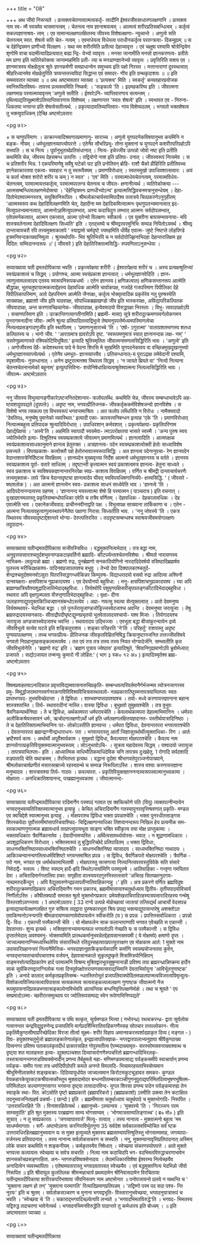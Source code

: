 +++
title = "08"

+++
अथ जीवो निरूप्यते । प्रत्यक्त्वचेतनत्वात्मत्वकर्तृ- त्वादीनि ईश्वरजीवसाधारणलक्षणानि । प्रत्यक्त्व नाम स्व- म्मै स्वयमेव भासमानत्वम् । चेतनत्व नाम ज्ञानाश्रयत्वम् । आत्मत्वं शरीरप्रतिसबन्धित्वम् । कर्तृत्वं सकल्पज्ञानाश्रय- त्वम् । एव सामान्यलक्षणलक्षितस्य जीवस्य विशेषलक्षणा- न्युच्यन्ते । अणुत्वे सति चेतनत्वम् स्वत. शेषत्वे सति चेत- नत्वम् । एवमाधेयत्व विधेयत्व पराधीनकर्तृत्व परतन्त्रत्वा- दिकमूह्यम् ॥ स च देहेन्द्रियमन प्राणीभ्यो विलक्षणः । यथा मम शरीरमिति प्रतीत्या देहाव्यावृत्त । एवं चक्षुषा पश्यामि श्रोत्रेन्द्रियेण शृणोमि वाचा वदामीत्यादिप्रत्ययात् बाह्य न्द्रि- येभ्यो व्यावृत्तः । मनसा जानामीति मनसो ज्ञानकरणत्व- प्रतीतेः मम प्राणा इति व्यतिरेकोक्त्या जानाम्यहमिति प्रती- त्या च मनःप्राणज्ञानेभ्यो व्यावृत्तः । 
प्रवृत्तिरिति सशय एव । ज्ञानमात्रस्य मोक्षहेतुत्व श्रुतेः ज्ञानकर्मणी समप्राधान्येन समुच्चय इति पक्षो निरस्त । मत्तान्तराणां दुस्स्थत्वात् श्रीहरिध्यानमेव मोक्षहेतुरिति त्रय्यन्तत्तत्त्वविदां सिद्धान्त एवं समादर- णीय इति ग्रन्थकृदाशयः ॥ 
॥ इति सममावतार व्याख्या ॥ 
॥ अथ अष्टमावतार व्याख्या ॥ 
'प्रत्यक्त्व' मिति । स्वकर्तृ' कव्यवहारप्रयोजक स्वनिरूपितविषय- तावत्त्व प्रत्यक्त्वमिति निष्कर्ष: । 'सङ्कल्पे 'ति । इदमहकरिष्य इति । जीवात्मना लक्षणमाह परमात्मव्यावृत्तम् 'अणुत्वे सतीति । ईश्वरेऽनि- व्याप्तिवारणाय सत्यन्तम् । पृथिव्याद्यतिसूक्ष्माशेऽतिव्याप्तिवारणाय विशेष्यम् । लक्षणान्तर 'स्वतः शेषत्वे' इति । स्वभावत एव - निरुना- धिकतया भगवन्त प्रति शेषत्वेसतीत्यर्थ. । प्रकृत्यादावतिव्याप्तिवार- णाय विशेष्यदलम् । भगवतो भक्तशेषत्व तु भक्त्युपाधिकम् (ऐच्छि 
अष्टमोऽवतारः 


<pg ७२>

 × 
स चाणुपरिमाणः । उत्क्रान्त्यादिश्रवणात्प्रमाणानु- साराच्च । अणुत्वे युगपदनेकविषयानुभव कयमिनि न बङ्क- नीयम् । धर्मभूतज्ञानव्याप्त्योपरत्ते । एतेनैव सौभरिप्रभू- तोना मुक्तानां च युगपदने कशरीरपरिग्रहोऽपि सभवति । 
स च नित्य । पूर्वानुभूतार्थप्रतिसंधानात् । नित्य- इचेज्जीव उत्पन्नो जोवो नष्ट इति प्रतीति कथमिति चेन्न, जीवस्य देहसबन्ध उत्पत्तिः । तद्वियोगो नाश इति प्रतिपा- दनात् । जीवस्वरूपं नित्यमेव । स च प्रतिशरीर भिन्न. 1 एकपरिमाणेषु सर्वेषु घटेको घट इति प्रनोतिवन् ब्रोहि- राशौ चैको व्रीहिरिति प्रतीतिवच्च ज्ञानेकाकारतया एकत्व- व्यवहारः न तु स्वरूपैक्यम् । प्रमाणविरोधात् । स्वतस्मुखो उपाधिवशात्ससारः । अयं च कर्ता भोक्ता शरोरो शरीर च 
कम् ) न स्वत' । 'एव' मिति । परमात्माधेयचेतनत्वम्, परमात्मविधेय- चेतनत्वम्, परमात्मायत्तकर्तृत्व, परमात्मपरतन्त्र चेतनत्व च जीवल- क्षणानीत्यर्थ । व्यतिरेकोक्त्या --- आत्मसम्बन्धित्वलक्षणभेदोक्त्या । 'देहेन्द्रियमनः प्राणधीभ्योऽन्य' इत्यात्मसिद्धिवचनमत्रानुसन्धेयम् । देहा- दितोभेदश्वात्मनस्तत्र, सयुक्तिनिरूपितः । श्रीमलोकाचार्यस्वामिपादैश्व तत्वत्रये चित्प्रकरणेऽनुगृहीतम् 'आत्मस्वरूप कथ देहादिविलक्षणमिति चेत्, देहादीना मम देहादिकमित्यात्मनः पृथगुपलभ्यमानत्वात् इद- मित्युपलभ्यमानत्वात्, आत्मनोऽहमित्युपलम्भात्. अस्य कदाचिदुन लम्भात् आत्मनः सर्वदोपलम्भात्, एतेपामनेकत्वात्, आत्मन एकत्वात्, आत्मा एतेभ्यो विलक्षणः स्वीकार्यः । एव युक्तीना बाघसम्भावनाया- मपि शास्त्रवलेनात्मा देहादिविलक्षणः सिध्यति' इति । एतद्भाष्ये च श्रीमद्वरवरमुनिभिः सम्यड निपितोऽयमर्थ । श्रीमद्व दान्ताचायचरौ रपि तत्त्वमुक्ताकलापे ' स्याद्वामो चर्मदृष्टे रयमहमिति धीर्वेह एवात्म- जुष्टे निष्टप्ते लोहपिण्डे हुत्रमनिवन्दकाख्यानिमूला । श्रुत्यर्थापत्ति- भिव श्रुतिभिरपि च न सर्वदोपोज्झिनाभिदहा देहान्तरातिक्षम इह विदित: सम्विदानन्दरूपः ॥' ( जीवसरे ) इति देहातिरिक्तात्मसिद्धि- रुपवणिताऽनुसन्धेया ।

<pg ७२>

 
सव्याख्याया यती द्रमतदोपिकाया 
भवति । प्रकृत्यपेक्षया शरीरी । ईश्वरापेक्षया शरीरं च । अस्य प्रत्यक्षश्रुतिभ्यां स्वयंप्रकाशत्वं च सिद्धम् । प्रयोगश्र्च, आत्मा स्वयंप्रकाश ज्ञानत्वात् । धर्मभूतज्ञानवेदिति । ज्ञान- त्वाणुत्वामलत्वादय एतस्य स्वरूपनिरूपकधर्माः । एतेन ज्ञानस्य ( क्षणिकत्वात) क्षणिकसन्तानरूप आत्मेति बौद्धपक्ष, भूतचतुष्टयात्मकत्वाद्देहस्य देहावधिक आत्मेति चार्वाकपक्ष, गजदेहे गजपरिमाण पिपीलिका देहे पिपीलिकापरिमाण, अतो देहपरिमाण आत्मेति जैनपक्षः, कर्तृत्व भोक्तृत्वादिक प्रकृतेरेव नतु पुरुषस्येति साख्यपक्षः, ब्रह्माशो जीव इति यादवपक्ष, सोपाधिकब्रह्मखण्डो जीव इति भास्करपक्षः, अविद्यापरिकल्पितक जीववादपक्ष, अन्त करणावच्छिन्नानेक- जीववादपक्ष, इत्येवमादयो विरुद्धपक्षा निरस्ताः । विभु- त्ववादपक्षोऽपि । 
सचाणपरिमाण इति । उत्क्रान्तिगत्यागतीनामिति ( ब्रह्ममी- मासा) सूत्रे शरीरादुत्क्रमणस्वर्गलोकगमन पुनरागमनादीना जीवा- त्मनि श्रुत्या प्रतिपादितत्वाद्विभुत्वे तेषामनुपपत्तेर्मध्यमपरिमाणत्वेचा नित्यत्वप्रसङ्गादणुर्जीव इति स्थापितम् । 'प्रमाणानुसाराच्चे 'ति । 'एषो- ऽगुरात्मा' 'वालाग्रशतभागस्य शतधा कल्पितस्य च । भागो जीव. ' 'आराग्रमात्र ह्यवरोऽपि दृष्ट. 'स्वरूपमणुमात्रं स्यात् ज्ञानानन्दक लक्ष- णम्' ' त्रसरेणुप्रमाणास्ते रश्मिकोटिविभूषिता.' इत्यादि श्रुतिस्मृतितः जीवात्मनामणत्वसिद्धिरिति भावः । 'अणुत्वे' इति । अणोर्जीवस्य देहै- कदेशस्थस्य पादे मे वेदना शिरसि मे सुखमिति युगपदनेकावय वा वच्छिन्नमुखदुखानुभवो धर्मभूतज्ञानव्याप्त्येत्यर्थः । एतेनैव धमभूत- ज्ञानव्याप्त्यैव । 
प्रतिसन्धानात्-य पुराऽद्राक्ष तमेवेदानी पश्यामि, स्पृशामीत्य- नुसन्धानात् । अनेन द्रष्टुरात्मनश्व स्थिरत्व सिद्धम् । 'न जायते म्रियते वा' 'नित्यो नित्याना चेतनश्चेतनानामेको बहूनाम्' इत्युत्पत्तिविना- शयोनिषेधान्नित्यत्वश्रुतेश्वात्मना नित्यत्वसिद्धिरिति भावः । जीवात्म- 
अष्टमोऽवतारः 


<pg ७३>

 
ननु जीवस्य विभुत्वानङ्गीकारेऽष्टजनितदेशान्तर- फलोपलब्धि. कथमिति चेन्न, जीवस्य सम्बन्धाभावेऽपि अह- ष्टवशादुपपद्यते (दुपपत्तेः) । अदृष्ट नाम, भगवत्प्रीतिजनक- जीवकर्तृककर्मविशेषजन्यो ज्ञानविशेष । स विशेषो भगव त्सकल्प एव विभस्वरूपं भगवन्तमाश्रितः । अत फलोप लब्धिरिति न विरोधः । 
नामैक्यवादो 'देवतियs, मनुष्येषु पुमानेको व्यवस्थित.' इत्यादी एका- कारवत्त्वनिबन्धन इत्याह 'एके 'ति । प्रमाणविरोधात् नित्यात्मबहुत्व प्रतिपादक श्रुत्यादिविरोधात् । उपाधिवशान् कर्मवशात् । प्रकृत्यपेक्षया- प्रकृतिपरिणाम देहाद्येपेक्षया । 'अस्ये'ति । अहमिति स्वापादौ स्वयमेवा- त्माऽपरोक्षतया भासते स्वस्मै । 'अन्य पुरुष स्वय ज्योतिर्भवति इत्या- दिश्रुतिश्च स्वयम्प्रकाशत्वे जीवात्मन् प्रमाणमित्यर्थ । ज्ञानत्वादिति । आत्मपक्षक स्वयंप्रकाशत्वसाधकानुमाने ज्ञानत्व हेतुरुक्त । अत्रज्ञानत्व- पदेन स्वयम्प्रकाशत्वोक्ती हेतोः साध्याविशेष प्रसज्यते । विपयप्रकाश- कत्वोक्तौ पक्षे हेतोरभावात्स्वरूपासिद्धिः । अत ज्ञानत्व पदेनानुपचा- रेण ज्ञानपदेन वेदान्तशास्त्रेनिर्दिष्टत्व विवक्षितम् । ज्ञानपदेन मुख्यवृत्त्या निर्देश आत्मनो धर्मभूतज्ञानस्य च वर्तते । ज्ञानस्य स्वयप्रकाशत्व पूर्वा- वतारे साधितम् । तद्दृष्टान्ती कृत्यात्मन स्वयं प्रकाशत्वमत्र ज्ञानत्व- हेतुना साध्यते । स्वय प्रकाशत्व च स्वविषयकज्ञानान्तरनिरपेक्ष स्वप्र- काशत्व विवक्षितम् । वर्णित च श्रीमद्वेो दान्ताचार्यचरणैः तत्त्वमुक्ताक- लापे 'किच वेदान्तदृष्ट्या ज्ञानत्वादेप घीवत् स्वविपयधिषणानिर्व्यपे- क्षस्वसिद्धि. ' ( जीवसरे - षष्ठश्लोक ) । अत आत्मनो ज्ञानत्वेन स्वय- प्रकाशत्व साधनं साध्वेवेति भाव । 'ज्ञानत्वे 'ति । आदिपदेनानन्दत्वस्य ग्रहणम् । 'ज्ञानानन्द मयस्त्वात्मा शेषो हि परमात्मन ( पाञ्चरात्र ) इति वचनात् । दुःखाज्ञानमलास्तु प्रकृतिसम्बन्धोपाधिका एवेति च तत्रैव वर्णितम् । देहावधिकः - देहकालावधिकः । देह एवात्मेति भाव । एकानेकजीववाद: प्राचीननवीनाद्वति पक्षः । विभुत्वपक्ष साख्याना तार्किकाणा च । एतेन - आत्मना नित्यत्ववहुत्वाणुत्वस्थापनेनैतेपा पक्षाणा निरास: सिध्यतीति भाव. । 
'ननु जोवस्ये 'ति । एकत्र स्थितस्य जीवस्यादृष्टाद्देशान्तरे भोग्या- देरुत्पत्तिरस्ति । तददृष्टसम्बन्धश्च स्वाश्रयजीवमयोगलक्षणः तदुपादान- 


<pg ७४>

 
सव्याख्याया यतीन्द्रमतदीपिकाया 
सजीवस्त्रिविधः । वद्धमुक्तनित्यभेदात् । तत्र बद्धा नाम, अनुवृत्तससाराश्चतुर्दशभुवनाण्डकटाहवर्तिनो ब्रह्मादि- कीटपर्यन्ताश्चेतनविशेषाः । श्रीमतो नारायणस्य नाभिकम- लादुत्पन्नो ब्रह्मा । ब्रह्मणो रुद्रः, पुनर्ब्रह्मणो सनकादियोगिनो नारदादिदेवर्षयो वसिष्ठादिब्रह्मर्षय पुलस्त्य मरीचिदक्षकश्य- पादिनवप्रजापतयश्च बभूवुः । तेभ्यो देवा दिक्पालकाश्र्चतुर्द- शेन्द्राश्चतुर्दशमनवोऽसुराः पितरस्सिद्धगन्धर्वकिन्नर किम्पुरुष- विद्याधरादयो वसवो रुद्रा आदित्या अश्विनौ दानवयक्षरा- क्षसपिशाच गुह्यकादयश्व । एव देवयोनयो बहुविधा: । मनु- क्षसपिशाचगुह्यकादयश्व 
। घ्या अपि ब्राह्मणक्षत्रियवैश्यशूद्रादिजातिभेदाद्बहुविधा. । तिर्यश्वोपि पशुमृगपक्षिसरीसृपपतङ्गकीटादिभेदाद्बहुविधा । स्थावरा अपि वृक्षगुल्मलता वीरुत्तृणादिभेदाद्बहुविधा: । वृक्षा- दीना जलाहरणाद्युपयुक्तकिञ्चिज्ज्ञानसंबन्धोऽस्त्येव । अप्रा- णवत्सु स्वल्पा सेत्युक्तत्वात् । अतो देवमनुष्य तिर्यक्स्थावर- भेदभिन्ना बद्धाः । एते पुनर्जरायुजाण्डजोड्रिज्जस्वेदजाश्च अवन्ति । देवमनुष्या जरायुजाः । तेषु ब्रह्मरुद्रादयस्सनकाद- सीताद्रौपदीघृष्टद्युम्नप्रभृतयो भूतवेतालादयश्चायो- 
यश्व 
मिजाः । तिर्यगादयश्च जरायुजा अण्डजास्स्वेदजाश्च भवन्ति । स्थावरादय उद्भिज्जाः । एवभूता बद्धा बीजांकुरन्यायेन 
द्रव्ये जीवविभूत्वे सत्येव घटते इति शङ्कितुराशय । शङ्का परिहरति 'ने'ति । परिहर्तु' राशयस्तु अदृष्ट पुण्यपापलक्षणम् । तच्च भगवत्प्रीत्य- प्रीतिजनक जीवकृतविहितनिषिद्ध क्रियानुष्टानजनित तत्तज्जीवविषये भगवतो निग्रहानुग्रहसङ्कल्परूपमेव । तत एवं तत्र तत्र तस्य तस्य नियत भोग्यादेर्जनि. सम्भवतीति कृत जीवविभुत्वेनेति । 
'ब्रह्मणो रुद्र' इति । 'ब्रह्मण पुत्राय ज्येष्ठाय' इत्यादिश्रुते, 'षियानिगृह्यमाणोऽपि भ्रुवोर्मध्यात् प्रजापते । सद्योऽजायत तन्मन्युः कुमारो नी लोहित:' ( भाग ३ स्क० १२ अ० ) इत्यादिस्मृतेश्व ब्रह्म- 
अष्टमोऽवतारः 


<pg ७५>

 
विषमप्रवाहतयाऽनादिकाल प्रवृत्ताविद्यामवासनारुचिप्रकृति- सम्बन्धवत्परिवर्तमानैर्गर्भजन्मव त्योत्रनजागरस्व प्रमु- 
मिमूर्द्धाजरामरणस्वर्गनरकगाविविविश्वविचित्रावस्थावलो- नन्नप्रकारातिदुस्मनापत्रयाभितप्ताः स्वतः प्राप्तभगवद- 
तुभवविच्छेदन्ता । 
ते द्विविधाः । शाम्भवण्यप्तदवश्याश्च । तयो- मध्ये करणायत्तज्ञानाना बहाना शास्त्रश्तास्ति । तिर्य- स्थावरादीनां नास्ति। वास्या द्विविधा । बुभुक्षवो तुमुक्षवश्चेति । तत्र वुभुवः त्रैवगिकम्पार्थनिष्ठा । ते च द्विविधा, अर्थकामपरा धर्मपरावचेति । केवलार्थकामपरा देहात्माभिमानिनः । धर्मपरा अलौकिकश्रेयस्सावनं धर्मः, ऋचोदनालक्षणोऽर्थो धर्म इति धर्मलक्षणलक्षितयज्ञदानत- पस्तीर्थयात्रादिनिष्ठाः । ते च देहातिरिक्तात्माभिमानिनः पर- लोकोऽस्तीति ज्ञानवन्त । धर्मपरा द्विविधाः, देवनान्तरपरा भगवत्पराश्चेति । देवतान्तरपरा ब्रह्मन्द्राग्नीन्द्राधाराधन- परा । भगवत्परास्तु आर्तो जिज्ञासुरर्थार्थीत्युक्ताधिका- रिण । आर्तः भ्रष्टैश्वर्य कामः । अर्थार्थी अपूर्वैश्वर्यकाम । मुमुक्षवो द्विविधा, कैवल्यपरा मोक्षपराश्चेति । कैवल्य नाम ज्ञानयोगात्प्रकृतिवियुक्तम्वात्मानुभवरूपम् । सोऽनुभावोऽचि- 
। 
सुत्रत्व महादेवस्य सिद्धम् । पश्वादयो जरायुजा । तापत्रयाभितप्ताः- इति । आध्यात्मिक माधिभौतिकमाधिदेविक चनि तापत्रय दुःखहेतु. 1 रोगादि सर्पदशादि वज्रपातादि चेति यथाक्रमम् । तैरभितप्ता इत्यथः । वद्धाना दुर्दशा श्रीभागवतेपुरञ्जनोपाख्याने, श्रीमलोकाचार्यप्रणीतं मसारसाम्राज्ये रहस्यग्रन्थे च सम्यङ निरूपिताऽस्ति । 
शास्त्र वश्याः करणायत्तज्ञाना मनुष्यादय । शास्त्रावश्या तिर्य- गादयः । कवल्यपरा. - प्रकृतिवियुक्तज्ञाननन्दस्वरूपस्वात्मानुभवकामा । मोक्षपराः - अनधिक्रातिशयानन्द, परब्रह्मानुभवकामा । जीवात्मानन्द- 


<pg ७६>

 सव्याख्याया यतीन्द्रमतदीपिकाया 
रादिमार्गेण परमपदं गतवत एव क्वचित्कोणे पति (वियु) त्यक्तपत्नीन्यायेन भगवदनुभवव्यतिरिक्तस्वात्मानुभव इत्याहु । केचित् अचिरादिमार्गेण गतस्यापुनरावृत्तिश्रवणात् प्रकृति- मण्डल एव क्वचिद्देशे स्वात्मानुभव इत्याहु . । 
मोक्षपराश्च द्विविधा भक्ता प्रपन्नाश्चेति । भक्ता पुनरधीतसाङ्गस शिरस्कवेदाः पूर्वोत्तरमीमांसापरिचयाश्चिद- चिद्विलक्षणानवधिका तिशयानन्दरूप निखिल हेय प्रत्यनीक सम- स्तकल्याणगुणात्मक ब्रह्मावधार्य तत्प्राप्त्युपायभूता साङ्गा भक्ति स्वीकृत्य तया मोक्ष प्राप्तुकामाः । भक्तावधिकारः त्रैवर्णिकानामेव । देवादीनामप्यस्ति । अर्थित्वसामर्थ्ययोस्स- भवात् । न शूद्राणामधिकारः । अपशूद्राधिकरण विरोधात् । भक्तिस्वरूपं तु बुद्धिपरिच्छेदे प्रतिपादितम् ॥ भक्ता द्विविधाः, साधनभक्तिनिष्ठास्साध्यभक्तिनिष्ठाश्चेति । साधनभक्तिनिष्ठा व्यासादय । साध्यभक्तिनिष्ठा नाथादयः । 
आकिञ्चन्यानन्यगतित्वधर्मविशिष्टो भगवन्तमाश्रित प्रपन्न । स द्विविध, त्रैवर्गिकपरो मोक्षपरश्चेति । त्रैवर्गिक - परो नाम, भगवत एव धर्मार्थकामाभिलाषी । मोक्षपरस्तु सत्सगत्या नित्यानित्यपरवस्तुविवेके सति संसारे निवेदाद्वै- 
स्त्वल्प । शिष्ट स्पष्टम् हार्दे-हृदि स्थितेऽन्तर्यामिणि परमपुरुषे । आतिवाहिका - गन्तृणा गमयितार देवा । अचिरादिमार्गगतातिवा ह्का: सगृहीता वात्स्यवरदगुरुभिस्तत्वसारे 'अचिरह सितपक्षानुदगय- नाब्दमरुदर्केन्दुन् । अपि वैद्युतवरुणेन्द्रप्रजापतीनातिवाहिकानाहु ।' इति । अत्र प्रकरणे वर्णितः ब्रह्मविदुषः शरीरादुत्क्रमणादिप्रकार अचिरादिमार्गेण गमन प्रकारच, ब्रह्ममीमासायाश्चतुर्थाध्याय द्वितीय- तृतीयपादयोविचार्य निर्णीतोऽस्ति । कौषीतक्यादौ समासत श्रुतो मुक्तभोगप्रकार: प्रमेयशेखराचिरादिरहस्यत्रयसारादिरहस्य गन्थेषु विस्तरशोऽवगन्तव्य । 
1 
अष्टमोऽवतारः 
[ 33 
राग्ये उत्पन्ने मोक्षेच्छायां जातायां तत्सिद्यर्थं आचार्यो वेदसपन्न इत्याद्याचार्यलक्षणलक्षित गुरु सश्रित्य तद्द्वारा पुरुषकारभूता श्रिय प्रपद्य भक्त्याद्युपायान्तरेषु अशक्तोऽत एवाकिण्वनोऽनन्यगति श्रीमन्नारायणचरणावेवोपायत्वेन स्वीकरोति (य ) स प्रपन्न । प्रपत्तिस्सर्वाधिकारा । प्रपन्नो द्वि- विधः । एकान्ती परमैकान्ती चेति । यो मोक्षफलेन साक फलान्तराण्यपि भगवत एवेच्छति स एकान्ती । देवतान्तर- शून्य इत्यर्थः । भक्तिज्ञानाभ्यामन्यत्फल भगवतोऽपि नेच्छति यः स परमैकान्ती । स द्विविधः दृप्तार्तभेदात् अवश्यमनु- भोक्तव्यमिति प्रारब्धकर्मानुभवन्नेतद्देहावसानसमयमी ( ये मोक्षमपे) क्षमाणो दृप्तः । जाज्वल्यमानाग्निमध्यस्थितेरिव संसारस्थिते रतिदुस्सहत्वात्प्रपत्त्युत्तरक्षण एव मोक्षकाम 
आर्त: 1 
मुक्तो नाम उपायपरिग्रहानन्तरं नित्यनैमित्तिक- भगवदाज्ञानुज्ञाकैङ्कर्यरूपाणि कर्माणि स्वयम्प्रयोजनतया कुर्वन्, भगवद्भागवताचार्यापचाराश्च वर्जयन्, देहावसानकाले सुकृतदुष्कृते मित्रामित्रयोनिक्षिपन् वाङ्मनसोत्यादिप्रकारेण हार्द परमात्मनि विश्रम्य मुक्तिद्वारभूतसुषुम्नानाडी प्रविश्य तया ब्रह्मरन्ध्रान्निष्क्रम्य हार्देन साकं सूर्यकिरणद्वाराग्निलोक गत्वा दिनपूर्वपक्षोत्तरायणसवत्सराद्यभिमानि देवताभिर्वायुना 
'आविर्भूतगुणाष्टक' इति । अनादे कालात् कर्मकृतप्रकृतिसम्ब- न्धतस्तिरोभूतं प्रजापतिवाक्योदितमपहतपाप्मत्वविजरत्वविमृत्युत्व- विशोकत्वविजिघत्सत्वापिपासत्व सत्यकामत्व सत्यसङ्कल्पत्वलक्षण गुणाष्टक जीवात्मनो नैज रूपमुपासनादिप्रसन्नभगवत्सङ्कल्पेनाविर्भवति आत्यन्तिक बन्धनिवृत्तिलक्षणेमोक्षे । तथा च श्रूयते ' एप सम्प्रमादोऽस्मा- च्छरीरात्समुत्थाय पर ज्योतिरूपसम्पद्य स्वेन रूपेणाभिनिप्पद्यते' 


<pg ७८>

 
सव्याख्याया यती द्रमतदीपिकाया 
च पथि सत्कृत, सूर्यमण्डल भित्त्वा ( नभोरन्ध्र) रथचक्ररन्ध्र- द्वारा सूर्यलोक गत्वानन्तर चन्द्रविद्युद्वरुणेन्द्र प्रजापतिभि मार्गप्रदर्शिभिरातिवाहिकगणैस्सह सोपचार तत्तल्लोकान- नीत्य प्रकृतिवैकुण्ठसीमाप्ररिच्छेदिका विरजा तीर्त्वा सूक्ष्म- शरीरं विहाय अमानवकरस्पर्शादप्राकृत दिव्य ( मङ्गल - ) विग्र- हयुक्तश्चतुर्भुजो ब्रह्मालङ्कारेणालंकृत, इन्द्रप्रजापतिसज्ञक- नगरद्वारपालाभ्यनुज्ञया श्रीवैकुण्ठाख्य दिव्यनगर प्रविश्य पताकालंकृतदीर्ध प्राकारसहित गोपुरमतीत्य ऐरम्मदाख्यामृत- सरस्सोमसवनाख्याश्वत्थ च दृष्ट्वा शत मालाहस्ता इत्या- द्युक्तपञ्चशत दिव्याप्सरोगणैरुपचरितो ब्रह्मगन्धादिभिरलकृ- तस्तत्रत्यानन्तगरुडविष्वक्सेनादीन् प्रणम्य तैर्बहुमतो महा- मणिमण्डपमासाद्य पर्यङ्कसमीपे स्वाचार्यान् प्रणम्य पर्यङ्क- समीप गत्वा तत्र धर्मादिपीठोपरि कमले अनन्ते विमलादि- भिचामरहस्ताभिस्सेव्यमान श्रीभूमिनीलासमेतं शङ्खचक्रा- दिदिव्यायुधोपेत जाज्वल्यमान किरोटमकुटचूडावत समकर- कुण्डल वेयकहारकेयूरकटकश्रीवत्सकौस्तुभ मुक्तादामोदर बन्धनपीताम्बरकाञ्चीगुणनूपुराद्यपरिमितदिव्यभूषणभूषितम- परिमितोदार कल्याणगुणसागर भगवन्त दृष्ट्वा तत्पादारविन्द- युगल शिरसा प्रणम्य पादेन पर्यङ्कमारुह्य तेन स्वाङ्के स्था- पित. कोऽसोति पृष्टो ब्रह्मप्रकारो (ब्रह्मपरिकरो ) (ब्रह्मप्रकाशो) ऽस्मीति उक्त्वा तेन कटाक्षितः तदनुभवजनितप्रहर्ष प्रकर्षा- 
( छान्दो ) इति । ब्रह्ममीमासा चतुर्थाध्याय चतुर्थपादे च मुक्तभोगादि- निरूपित । 'उत्तरावधिरहिते 'ति । विनाशरहितेत्यर्थ । ब्रह्मानुभवे- ऽस्यान्वय । 'मुक्तस्ये 'ति । 'निरञ्जनः परम साम्यमुपंति' इति श्रुत मुक्तस्य परब्रह्मणा साम्य भोगसाम्यम् । 'भोगमात्रसाम्यलिङ्गाच्च' ( ब्र० मो० ) इति सूत्रात् । न तु सवप्रकारतः । 'जगव्यापारवर्ज' मित्यु- तत्वात् । तस्य नानात्व - मुक्तात्मनो बहुत्व 'मम साधर्म्यमागताः । सर्गे- 
अष्टमोऽवनाः 
करनिराविर्भूतगुणा 
35 
सर्वदेश सर्वकालसवविम्योचित सर्व ष्टक उत्तरावधिरहितब्रह्मानुभववान यः स मुक्त इत्युच्यते मुक्तस्य ब्रह्मसाम्यापत्तिश्रुतिस्तु भोगसाम्यमाह, जगव्यापा- वर्जनस्य प्रतिपादनात् । तस्य नानान्व सर्वलोकसचरण च सभवति । 
ननु, मुक्तम्यानावृत्तिप्रतिपादनात् अस्मिन् लोके सचार कथमिति न शङ्कनीयम् । कर्मकृतस्यैव निषेधात् । स्वेच्छया संचरणस्योपपत्ते । अतो मुक्तो भगवत्स कल्पायत्तः स्वेच्छया च सर्वत्र सचरति । नित्या नाम कदाचिदपि भग- वदभिमतविरुद्धाचरणाभावेन ज्ञानसकोचप्रसङ्गरहिता. अन- न्तगरुडविष्वक्सेनादयः । तेपामधिकारविशेषा ईश्वरम्य नित्येच्छयैव अनादित्वेन व्यवस्थापिताः । एतेषामवतारास्तु भगवदवतारवत् स्वेच्छयैव । एवं बद्धमुक्तनित्य भेदभिन्नो जीवो निरूपित ॥ 
इति श्रीवाघुल कुलतिलक श्रीमन्महाचार्य प्रथमदामेन श्रीनिवासदामेन विरचिताया यतीन्द्रमतदीपिकाया शारीरकपरिभाषाया जीवनिरूपण नाम 
अष्टमोनार ॥ 
पनोपजायन्ते प्रलये न व्यथन्ति च ' 'मुक्ताना लक्षण हो तन्' 'मुक्ताना परमागति' रित्यादिप्रमाणप्रतिपन्नम् । 'तद्विष्णो परम पद सदा पश्य- न्ति नूरयः' इति च श्रुतम् । सर्वलोकसञ्चरण च मुनाना भगवद्वभूति- विस्तारानुभवेच्छया, भगवदनुयात्रारूपं च भवति । 'स्वेच्छया चे 'ति । चकाराद्भगवदिच्छ्येत्यपि लभ्यते ॥ 'भगवदभिमतविरुद्धे'ति । भगवद- भिमतस्य यद्विरुद्ध तदाचरणा भावेनेत्यर्थ । भगवदनभिमनविरुद्धेति पाठान्तरे तु कर्मधारय इति बोध्यम् । 
॥ इति अष्टमावतार व्याख्या ॥ 


<pg ८०>

 
सव्याख्यायां यतीन्द्रमतदीपिकाया 
